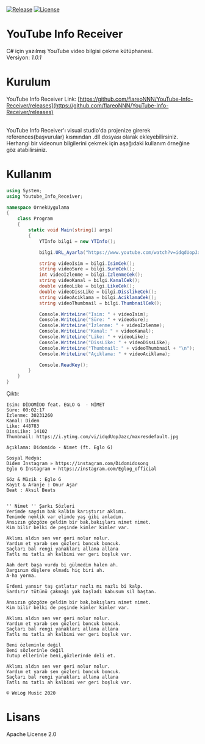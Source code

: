[![Release](https://img.shields.io/github/v/release/flareoNNN/YouTube-Info-Receiver "Release")](https://github.com/flareoNNN/YouTube-Info-Receiver/releases "Release")
[![License](https://img.shields.io/github/license/flareoNNN/YouTube-Info-Receiver "License")](https://github.com/flareoNNN/YouTube-Info-Receiver/blob/master/LICENSE "License")

# YouTube Info Receiver

C# için yazılmış YouTube video bilgisi çekme kütüphanesi.<br>
Versiyon: *1.0.1*

# Kurulum

YouTube Info Receiver Link: [https://github.com/flareoNNN/YouTube-Info-Receiver/releases](https://github.com/flareoNNN/YouTube-Info-Receiver/releases)<br><br>

YouTube Info Receiver'ı visual studio'da projenize girerek references(başvurular) kısmından .dll dosyası olarak ekleyebilirsiniz. Herhangi bir videonun bilgilerini çekmek için aşağıdaki kullanım örneğine göz atabilirsiniz.

# Kullanım

````c#
using System;
using Youtube_Info_Receiver;

namespace OrnekUygulama
{
    class Program
    {
        static void Main(string[] args)
        {
            YTInfo bilgi = new YTInfo();

            bilgi.URL_Ayarla("https://www.youtube.com/watch?v=idqdUopJazc");

            string videoIsim = bilgi.IsimCek();
            string videoSure = bilgi.SureCek();
            int videoIzlenme = bilgi.IzlenmeCek();
            string videoKanal = bilgi.KanalCek();
            double videoLike = bilgi.LikeCek();
            double videoDissLike = bilgi.DisslikeCek();
            string videoAciklama = bilgi.AciklamaCek();
            string videoThumbnail = bilgi.ThumbnailCek();

            Console.WriteLine("Isim: " + videoIsim);
            Console.WriteLine("Süre: " + videoSure);
            Console.WriteLine("İzlenme: " + videoIzlenme);
            Console.WriteLine("Kanal: " + videoKanal);
            Console.WriteLine("Like: " + videoLike);
            Console.WriteLine("DissLike: " + videoDissLike);
            Console.WriteLine("Thumbnail: " + videoThumbnail + "\n");
            Console.WriteLine("Açıklama: " + videoAciklama);

            Console.ReadKey();
        }
    }
}
````

Çıktı:
````
Isim: DİDOMİDO feat. EGLO G  - NİMET
Süre: 00:02:17
İzlenme: 30231260
Kanal: Didem
Like: 448783
DissLike: 14102
Thumbnail: https://i.ytimg.com/vi/idqdUopJazc/maxresdefault.jpg

Açıklama: Didomido - Nimet (ft. Eglo G)

Sosyal Medya:
Didem İnstagram » https://instagram.com/Didomidosong
Eglo G İnstagram » https://instagram.com/Eglog_official

Söz & Müzik : Eglo G
Kayıt & Aranje : Onur Aşar
Beat : Aksil Beats


'' Nimet '' Şarkı Sözleri
Yerimde saydım bak kalbim karıştırır aklımı.
Tenimde nemlik var elimde yaş gibi anladım.
Ansızın gözgöze geldim bir bak,bakışları nimet nimet.
Kim bilir belki de peşinde kimler kimler var.

Aklımı aldın sen ver geri nolur nolur.
Yardım et yarab sen gözleri boncuk boncuk.
Saçları bal rengi yanakları allana allana
Tatlı mı tatlı ah kalbimi ver geri boşluk var.

Aah dert başa vurdu bi gülmedim halen ah.
Dargınım düşlere olmadı hiç biri ah.
A-ha yorma.

Erdemi yansır taş çatlatır nazlı mı nazlı bi kalp.
Sardırır tütünü çakmağı yak başladı kabusum sil baştan.

Ansızın gözgöze geldim bir bak,bakışları nimet nimet.
Kim bilir belki de peşinde kimler kimler var.

Aklımı aldın sen ver geri nolur nolur.
Yardım et yarab sen gözleri boncuk boncuk.
Saçları bal rengi yanakları allana allana
Tatlı mı tatlı ah kalbimi ver geri boşluk var.

Beni özleminle değil
Beni sözlerinle değil
Tutup ellerinle beni,gözlerinde deli et.

Aklımı aldın sen ver geri nolur nolur.
Yardım et yarab sen gözleri boncuk boncuk.
Saçları bal rengi yanakları allana allana
Tatlı mı tatlı ah kalbimi ver geri boşluk var.

© WeLog Music 2020
````

# Lisans

Apache License 2.0
